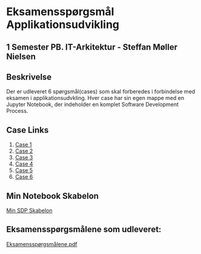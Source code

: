 # Eksamensspørgsmål Applikationsudvikling
## 1 Semester PB. IT-Arkitektur - Steffan Møller Nielsen

## Beskrivelse

Der er udleveret 6 spørgsmål(cases) som skal forberedes i forbindelse med eksamen i applikationsudvkling.
Hver case har sin egen mappe med en Jupyter Notebook, der indeholder en komplet Software Development Process.

## Case Links

1. [Case 1](https://github.com/zteffano/Eksamen_Applikationsudvikling/tree/master/Case_1)
2. [Case 2](https://github.com/zteffano/Eksamen_Applikationsudvikling/tree/master/Case_2)
3. [Case 3](https://github.com/zteffano/Eksamen_Applikationsudvikling/tree/master/Case_3)
4. [Case 4](https://github.com/zteffano/Eksamen_Applikationsudvikling/tree/master/Case_4)
5. [Case 5](https://github.com/zteffano/Eksamen_Applikationsudvikling/tree/master/Case_5)
6. [Case 6](https://github.com/zteffano/Eksamen_Applikationsudvikling/tree/master/Case_6)

## Min Notebook Skabelon
[Min SDP Skabelon](https://github.com/zteffano/Eksamen_Applikationsudvikling/blob/master/SDP_SKABELON.ipynb)

## Eksamensspørgsmålene som udleveret:

[Eksamensspørgsmålene.pdf](https://github.com/zteffano/Eksamen_Applikationsudvikling/blob/master/Eksamen_Applikationsudvikling_I_2022.pdf)
